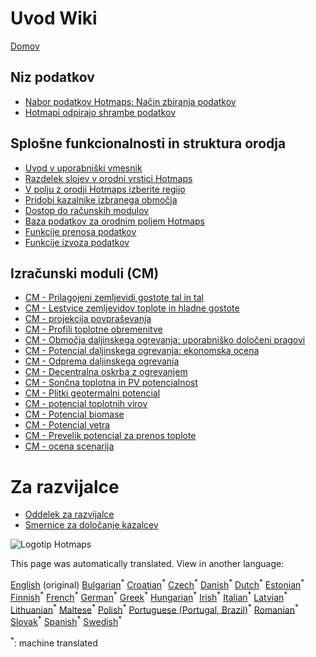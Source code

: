 <h1> Uvod Wiki </h1><p> <a href="Home">Domov</a> </p><h2> Niz podatkov </h2><ul><li> <a href="Hotmaps-data-set-method-of-data-collection">Nabor podatkov Hotmaps: Način zbiranja podatkov</a> </li><li> <a href="Hotmaps-open-data-repositories">Hotmapi odpirajo shrambe podatkov</a> </li></ul><h2> Splošne funkcionalnosti in struktura orodja </h2><ul><li> <a href="Introduction-to-user-interface">Uvod v uporabniški vmesnik</a> </li><li> <a href="Layers-section-in-the-Hotmaps-toolbox">Razdelek slojev v orodni vrstici Hotmaps</a> </li><li> <a href="Select-a-region-in-the-Hotmaps-toolbox">V polju z orodji Hotmaps izberite regijo</a> </li><li> <a href="Retrieve-indicators-of-a-selected-area">Pridobi kazalnike izbranega območja</a> </li><li> <a href="Access-to-calculation-modules">Dostop do računskih modulov</a> </li><li> <a href="Database-behind-the-Hotmaps-toolbox">Baza podatkov za orodnim poljem Hotmaps</a> </li><li> <a href="Data-upload-functionalities">Funkcije prenosa podatkov</a> </li><li> <a href="Data-export-functionalities">Funkcije izvoza podatkov</a> </li></ul><h2> Izračunski moduli (CM) </h2><ul><li> <a href="CM-Customized-heat-and-floor-area-density-maps">CM - Prilagojeni zemljevidi gostote tal in tal</a> </li><li> <a href="CM-Scale-heat-and-cool-density-maps">CM - Lestvice zemljevidov toplote in hladne gostote</a> </li><li> <a href="CM-Demand-projection">CM - projekcija povpraševanja</a> </li><li> <a href="CM-Heat-load-profiles">CM - Profili toplotne obremenitve</a> </li><li> <a href="CM-District-heating-potential-areas-user-defined-thresholds">CM - Območja daljinskega ogrevanja: uporabniško določeni pragovi</a> </li><li> <a href="CM-District-heating-potential-economic-assessment">CM - Potencial daljinskega ogrevanja: ekonomska ocena</a> </li><li> <a href="CM-District-heating-supply-dispatch">CM - Odprema daljinskega ogrevanja</a> </li><li> <a href="CM-Decentral-heating-supply">CM - Decentralna oskrba z ogrevanjem</a> </li><li> <a href="CM-Solar-thermal-and-PV-potential">CM - Sončna toplotna in PV potencialnost</a> </li><li> <a href="CM-Shallow-geothermal-potential">CM - Plitki geotermalni potencial</a> </li><li> <a href="CM-Heat-source-potential">CM - potencial toplotnih virov</a> </li><li> <a href="CM-Biomass-potential">CM - Potencial biomase</a> </li><li> <a href="CM-Wind-potential">CM - Potencial vetra</a> </li><li> <a href="CM-Excess-heat-transport-potential">CM - Prevelik potencial za prenos toplote</a> </li><li> <a href="CM-Scenario-assessment">CM - ocena scenarija</a> </li></ul><h1> Za razvijalce </h1><ul><li> <a href="Developers">Oddelek za razvijalce</a> </li><li> <a href="Guidelines-for-defining-indicators">Smernice za določanje kazalcev</a> </li></ul><p><img alt="Logotip Hotmaps" src="https://www.hotmaps-project.eu/wp-content/uploads/2017/02/logo.svg"/></p>

This page was automatically translated. View in another language:

[English](../en/_Sidebar.md) (original) [Bulgarian](../bg/_Sidebar.md)<sup>\*</sup> [Croatian](../hr/_Sidebar.md)<sup>\*</sup> [Czech](../cs/_Sidebar.md)<sup>\*</sup> [Danish](../da/_Sidebar.md)<sup>\*</sup> [Dutch](../nl/_Sidebar.md)<sup>\*</sup> [Estonian](../et/_Sidebar.md)<sup>\*</sup> [Finnish](../fi/_Sidebar.md)<sup>\*</sup> [French](../fr/_Sidebar.md)<sup>\*</sup> [German](../de/_Sidebar.md)<sup>\*</sup> [Greek](../el/_Sidebar.md)<sup>\*</sup> [Hungarian](../hu/_Sidebar.md)<sup>\*</sup> [Irish](../ga/_Sidebar.md)<sup>\*</sup> [Italian](../it/_Sidebar.md)<sup>\*</sup> [Latvian](../lv/_Sidebar.md)<sup>\*</sup> [Lithuanian](../lt/_Sidebar.md)<sup>\*</sup> [Maltese](../mt/_Sidebar.md)<sup>\*</sup> [Polish](../pl/_Sidebar.md)<sup>\*</sup> [Portuguese (Portugal, Brazil)](../pt/_Sidebar.md)<sup>\*</sup> [Romanian](../ro/_Sidebar.md)<sup>\*</sup> [Slovak](../sk/_Sidebar.md)<sup>\*</sup>  [Spanish](../es/_Sidebar.md)<sup>\*</sup> [Swedish](../sv/_Sidebar.md)<sup>\*</sup> 

<sup>\*</sup>: machine translated
